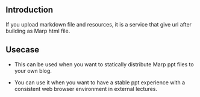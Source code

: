 ## Introduction

If you upload markdown file and resources, it is a service that give url after building as Marp html file.


## Usecase

- This can be used when you want to statically distribute Marp ppt files to your own blog.

- You can use it when you want to have a stable ppt experience with a consistent web browser environment in external lectures.



